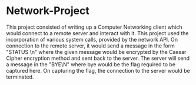 # Network-Project

This project consisted of writing up a Computer Networking client which would connect to a remote server and interact with it. This project used the incorporation of various system calls, provided by the network API. On connection to the remote server, it would send a message in the form "STATUS <message>\n" where the given message would be encrypted by the Caesar Cipher encryption method and sent back to the server. The server will send a message in the "<message>BYE\N" where bye would be the flag required to be captured here. On capturing the flag, the connection to the server would be terminated. 
